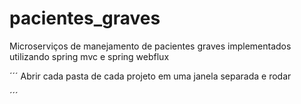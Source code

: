# pacientes_graves

Microserviços de manejamento de pacientes graves implementados utilizando spring mvc e spring webflux

´´´
Abrir cada pasta de cada projeto em uma janela separada e rodar

´´´
